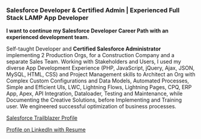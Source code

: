 ### Salesforce Developer & Certified Admin | Experienced Full Stack LAMP App Developer

**I want to continue my Salesforce Developer Career Path with an experienced development team.**

Self-taught Developer and **Certified Salesforce Administrator** implementing 2 Production Orgs, for a Construction Company and a
separate Sales Team. Working with Stakeholders and Users, I used my diverse App Development Experience (PHP, JavaScript, jQuery,
Ajax, JSON, MySQL, HTML, CSS) and Project Management skills to Architect an Org with Complex Custom Configurations and Data
Models, Automated Processes, Simple and Efficient UIs, LWC, Lightning Flows, Lightning Pages, CPQ, ERP App, Apex, API Integration,
Dataloader, Testing and Maintenance, while Documenting the Creative Solutions, before Implementing and Training user. We
engineered successful optimization of business processes.

[Salesforce Trailblazer Profile](https://trailblazer.me/id/johnnystenson)

[Profile on LinkedIn with Resume](https://www.linkedin.com/in/johnjstenson/)
